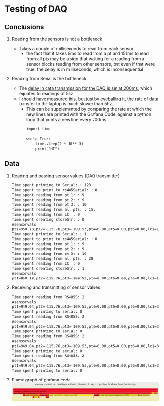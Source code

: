# Testing of DAQ

## Conclusions
1. Reading from the sensors is not a bottleneck
    - Takes a couple of milliseconds to read from each sensor
        - the fact that it takes 9ms to read from a pt and 151ms to read from all pts may be a sign that waiting for a reading from a sensor blocks reading from other sensors, but even if that were true, the delay is in milliseconds, which is inconsequential

2. Reading from Serial is the bottleneck
    - The <a href="https://github.com/UCLA-Rocket-Project/Prometheus-GSW-2025/blob/bb0b003fae307957acf3e87183a53c777a301f43/DAQ/DAQtransmitter/DAQtransmitter.ino#L14C1-L14C37">delay in data transmission for the DAQ is set at 200ms</a>, which equates to readings of 5hz
    - I should have measured this, but just by eyeballing it, the rate of data transfer to the laptop is much slower than 5hz. 
        - This can be supplemented by comparing the rate at which the new lines are printed with the Grafana Code, against a python loop that prints a new line every 200ms
            ```
            import time

            while True:
                time.sleep(2 * 10**-3)
                print("HI")
            ```

## Data
1. Reading and passing sensor values (DAQ transmitter)
    ```
    Time spent printing to Serial: : 123
    Time spent to print to rs485Serial: : 0
    Time spent reading from pt 1: : 9
    Time spent reading from pt 2: : 9
    Time spent reading from pt 3: : 10
    Time spent reading from all pts: : 151
    Time spent reading from LC: : 0
    Time spent creating storeStr: : 0
    Asensorvals pt1=950.18,pt2=-115.76,pt3=-109.53,pt4=0.00,pt5=0.00,pt6=0.00,lc1=14327,lc2=0.00Z
    Time spent printing to Serial: : 1
    Time spent to print to rs485Serial: : 0
    Time spent reading from pt 1: : 9
    Time spent reading from pt 2: : 9
    Time spent reading from pt 3: : 10
    Time spent reading from all pts: : 28
    Time spent reading from LC: : 0
    Time spent creating storeStr: : 1
    Asensorvals pt1=950.18,pt2=-115.76,pt3=-109.53,pt4=0.00,pt5=0.00,pt6=0.00,lc1=18208,lc2=0.00Z
    ```
2. Receiving and transmitting of sensor values
    ```
    Time spent reading from RS485S: 2
    Asensorvals pt1=949.04,pt2=-115.76,pt3=-109.53,pt4=0.00,pt5=0.00,pt6=0.00,lc1=31859,lc2=0.00Z
    Time spent printing to serial: 0
    Time spent reading from RS485S: 2
    Asensorvals pt1=949.04,pt2=-115.76,pt3=-109.53,pt4=0.00,pt5=0.00,pt6=0.00,lc1=31749,lc2=0.00Z
    Time spent printing to serial: 0
    Time spent reading from RS485S: 2
    Asensorvals pt1=949.04,pt2=-115.76,pt3=-109.53,pt4=0.00,pt5=0.00,pt6=0.00,lc1=31723,lc2=0.00Z
    Time spent printing to serial: 0
    Time spent reading from RS485S: 2
    Asensorvals pt1=949.04,pt2=-115.76,pt3=-109.53,pt4=0.00,pt5=0.00,pt6=0.00,lc1=31612,lc2=0.00Z
    Time spent printing to serial: 0
    ```

3. Flame graph of grafana code
![Python-Grafana-Flame-Graph](./readings_without_timeout_2.svg?)
